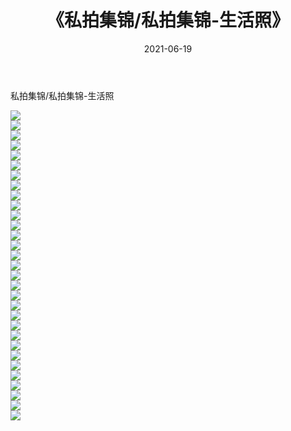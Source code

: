 ﻿---
layout: post
title:  《私拍集锦/私拍集锦-生活照》
date:   2021-06-19
img: http://img.660000.xyz/Sharelink/网络美图/2021/私拍集锦/私拍集锦-生活照/000.jpg
categories: [美女, 清纯, 唯美]
---

私拍集锦/私拍集锦-生活照

 ![](http://img.660000.xyz/Sharelink/网络美图/2021/私拍集锦/私拍集锦-生活照/001.jpg) <br>![](http://img.660000.xyz/Sharelink/网络美图/2021/私拍集锦/私拍集锦-生活照/002.jpg) <br>![](http://img.660000.xyz/Sharelink/网络美图/2021/私拍集锦/私拍集锦-生活照/003.jpg) <br>![](http://img.660000.xyz/Sharelink/网络美图/2021/私拍集锦/私拍集锦-生活照/004.jpg) <br>![](http://img.660000.xyz/Sharelink/网络美图/2021/私拍集锦/私拍集锦-生活照/005.jpg) <br>![](http://img.660000.xyz/Sharelink/网络美图/2021/私拍集锦/私拍集锦-生活照/006.jpg) <br>![](http://img.660000.xyz/Sharelink/网络美图/2021/私拍集锦/私拍集锦-生活照/007.jpg) <br>![](http://img.660000.xyz/Sharelink/网络美图/2021/私拍集锦/私拍集锦-生活照/008.jpg) <br>![](http://img.660000.xyz/Sharelink/网络美图/2021/私拍集锦/私拍集锦-生活照/009.jpg) <br>![](http://img.660000.xyz/Sharelink/网络美图/2021/私拍集锦/私拍集锦-生活照/010.jpg) <br>![](http://img.660000.xyz/Sharelink/网络美图/2021/私拍集锦/私拍集锦-生活照/011.jpg) <br>![](http://img.660000.xyz/Sharelink/网络美图/2021/私拍集锦/私拍集锦-生活照/012.jpg) <br>![](http://img.660000.xyz/Sharelink/网络美图/2021/私拍集锦/私拍集锦-生活照/013.jpg) <br>![](http://img.660000.xyz/Sharelink/网络美图/2021/私拍集锦/私拍集锦-生活照/014.jpg) <br>![](http://img.660000.xyz/Sharelink/网络美图/2021/私拍集锦/私拍集锦-生活照/015.jpg) <br>![](http://img.660000.xyz/Sharelink/网络美图/2021/私拍集锦/私拍集锦-生活照/016.jpg) <br>![](http://img.660000.xyz/Sharelink/网络美图/2021/私拍集锦/私拍集锦-生活照/017.jpg) <br>![](http://img.660000.xyz/Sharelink/网络美图/2021/私拍集锦/私拍集锦-生活照/018.jpg) <br>![](http://img.660000.xyz/Sharelink/网络美图/2021/私拍集锦/私拍集锦-生活照/019.jpg) <br>![](http://img.660000.xyz/Sharelink/网络美图/2021/私拍集锦/私拍集锦-生活照/020.jpg) <br>![](http://img.660000.xyz/Sharelink/网络美图/2021/私拍集锦/私拍集锦-生活照/021.jpg) <br>![](http://img.660000.xyz/Sharelink/网络美图/2021/私拍集锦/私拍集锦-生活照/022.jpg) <br>![](http://img.660000.xyz/Sharelink/网络美图/2021/私拍集锦/私拍集锦-生活照/023.jpg) <br>![](http://img.660000.xyz/Sharelink/网络美图/2021/私拍集锦/私拍集锦-生活照/024.jpg) <br>![](http://img.660000.xyz/Sharelink/网络美图/2021/私拍集锦/私拍集锦-生活照/025.jpg) <br>![](http://img.660000.xyz/Sharelink/网络美图/2021/私拍集锦/私拍集锦-生活照/026.jpg) <br>![](http://img.660000.xyz/Sharelink/网络美图/2021/私拍集锦/私拍集锦-生活照/027.jpg) <br>![](http://img.660000.xyz/Sharelink/网络美图/2021/私拍集锦/私拍集锦-生活照/028.jpg) <br>![](http://img.660000.xyz/Sharelink/网络美图/2021/私拍集锦/私拍集锦-生活照/029.jpg) <br>![](http://img.660000.xyz/Sharelink/网络美图/2021/私拍集锦/私拍集锦-生活照/030.jpg) <br>![](http://img.660000.xyz/Sharelink/网络美图/2021/私拍集锦/私拍集锦-生活照/031.jpg) <br>